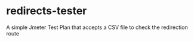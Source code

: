 # redirects-tester
A simple Jmeter Test Plan that accepts a CSV file to check the redirection route
